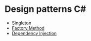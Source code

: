 # Design patterns C#

- [Singleton](/DesignPattern.SingletonAsp)  
- [Factory Method](/DesignPattern.FactoryMethod)  
- [Dependency Injection](/DesignPattern.DependencyInjection)  